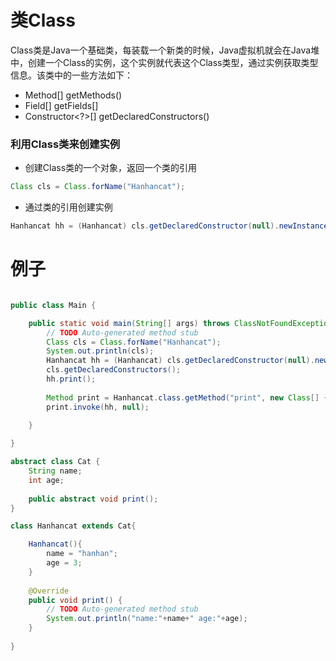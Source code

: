 # 类Class

Class类是Java一个基础类，每装载一个新类的时候，Java虚拟机就会在Java堆中，创建一个Class的实例，这个实例就代表这个Class类型，通过实例获取类型信息。该类中的一些方法如下：

- Method[] getMethods()
- Field[] getFields[]
- Constructor<?>[] getDeclaredConstructors()

### 利用Class类来创建实例

- 创建Class类的一个对象，返回一个类的引用

```java
Class cls = Class.forName("Hanhancat");
```

- 通过类的引用创建实例

```java
Hanhancat hh = (Hanhancat) cls.getDeclaredConstructor(null).newInstance();
```

# 例子

```java

public class Main {

	public static void main(String[] args) throws ClassNotFoundException, InstantiationException, IllegalAccessException, IllegalArgumentException, InvocationTargetException, NoSuchMethodException, SecurityException {
		// TODO Auto-generated method stub
		Class cls = Class.forName("Hanhancat");
		System.out.println(cls);
		Hanhancat hh = (Hanhancat) cls.getDeclaredConstructor(null).newInstance();
		cls.getDeclaredConstructors();
		hh.print();
		
		Method print = Hanhancat.class.getMethod("print", new Class[] {});
		print.invoke(hh, null);
		
	}

}

abstract class Cat {
	String name;
	int age;
	
	public abstract void print();
}

class Hanhancat extends Cat{

	Hanhancat(){
		name = "hanhan";
		age = 3;
	}
	
	@Override
	public void print() {
		// TODO Auto-generated method stub
		System.out.println("name:"+name+" age:"+age);
	}
	
}
```